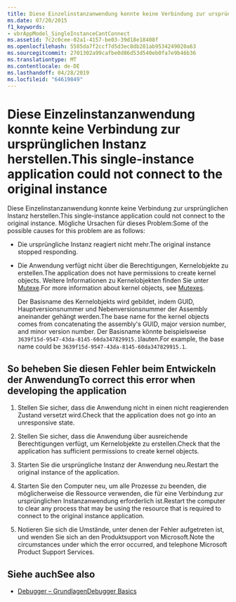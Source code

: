 ```yaml
---
title: Diese Einzelinstanzanwendung konnte keine Verbindung zur ursprünglichen Instanz herstellen.
ms.date: 07/20/2015
f1_keywords:
- vbrAppModel_SingleInstanceCantConnect
ms.assetid: 7c2c0cee-02a1-4157-be03-39d18e18408f
ms.openlocfilehash: 5585da7f2ccf7d5d3ec8db281ab9534249020a63
ms.sourcegitcommit: 2701302a99cafbe0d86d53d540eb0fa7e9b46b36
ms.translationtype: MT
ms.contentlocale: de-DE
ms.lasthandoff: 04/28/2019
ms.locfileid: "64619849"
---
```

# <a name="this-single-instance-application-could-not-connect-to-the-original-instance"></a><span data-ttu-id="963e1-102">Diese Einzelinstanzanwendung konnte keine Verbindung zur ursprünglichen Instanz herstellen.</span><span class="sxs-lookup"><span data-stu-id="963e1-102">This single-instance application could not connect to the original instance</span></span>
<span data-ttu-id="963e1-103">Diese Einzelinstanzanwendung konnte keine Verbindung zur ursprünglichen Instanz herstellen.</span><span class="sxs-lookup"><span data-stu-id="963e1-103">This single-instance application could not connect to the original instance.</span></span> <span data-ttu-id="963e1-104">Mögliche Ursachen für dieses Problem:</span><span class="sxs-lookup"><span data-stu-id="963e1-104">Some of the possible causes for this problem are as follows:</span></span>  
  
- <span data-ttu-id="963e1-105">Die ursprüngliche Instanz reagiert nicht mehr.</span><span class="sxs-lookup"><span data-stu-id="963e1-105">The original instance stopped responding.</span></span>  
  
- <span data-ttu-id="963e1-106">Die Anwendung verfügt nicht über die Berechtigungen, Kernelobjekte zu erstellen.</span><span class="sxs-lookup"><span data-stu-id="963e1-106">The application does not have permissions to create kernel objects.</span></span> <span data-ttu-id="963e1-107">Weitere Informationen zu Kernelobjekten finden Sie unter [Mutexe](../../standard/threading/mutexes.md).</span><span class="sxs-lookup"><span data-stu-id="963e1-107">For more information about kernel objects, see [Mutexes](../../standard/threading/mutexes.md).</span></span>  
  
     <span data-ttu-id="963e1-108">Der Basisname des Kernelobjekts wird gebildet, indem GUID, Hauptversionsnummer und Nebenversionsnummer der Assembly aneinander gehängt werden.</span><span class="sxs-lookup"><span data-stu-id="963e1-108">The base name for the kernel objects comes from concatenating the assembly's GUID, major version number, and minor version number.</span></span> <span data-ttu-id="963e1-109">Der Basisname könnte beispielsweise `3639f15d-9547-43da-8145-60da347829915.1`lauten.</span><span class="sxs-lookup"><span data-stu-id="963e1-109">For example, the base name could be `3639f15d-9547-43da-8145-60da347829915.1`.</span></span>  
  
## <a name="to-correct-this-error-when-developing-the-application"></a><span data-ttu-id="963e1-110">So beheben Sie diesen Fehler beim Entwickeln der Anwendung</span><span class="sxs-lookup"><span data-stu-id="963e1-110">To correct this error when developing the application</span></span>  
  
1. <span data-ttu-id="963e1-111">Stellen Sie sicher, dass die Anwendung nicht in einen nicht reagierenden Zustand versetzt wird.</span><span class="sxs-lookup"><span data-stu-id="963e1-111">Check that the application does not go into an unresponsive state.</span></span>  
  
2. <span data-ttu-id="963e1-112">Stellen Sie sicher, dass die Anwendung über ausreichende Berechtigungen verfügt, um Kernelobjekte zu erstellen.</span><span class="sxs-lookup"><span data-stu-id="963e1-112">Check that the application has sufficient permissions to create kernel objects.</span></span>  
  
3. <span data-ttu-id="963e1-113">Starten Sie die ursprüngliche Instanz der Anwendung neu.</span><span class="sxs-lookup"><span data-stu-id="963e1-113">Restart the original instance of the application.</span></span>  
  
4. <span data-ttu-id="963e1-114">Starten Sie den Computer neu, um alle Prozesse zu beenden, die möglicherweise die Ressource verwenden, die für eine Verbindung zur ursprünglichen Instanzanwendung erforderlich ist.</span><span class="sxs-lookup"><span data-stu-id="963e1-114">Restart the computer to clear any process that may be using the resource that is required to connect to the original instance application.</span></span>  
  
5. <span data-ttu-id="963e1-115">Notieren Sie sich die Umstände, unter denen der Fehler aufgetreten ist, und wenden Sie sich an den Produktsupport von Microsoft.</span><span class="sxs-lookup"><span data-stu-id="963e1-115">Note the circumstances under which the error occurred, and telephone Microsoft Product Support Services.</span></span>  
  
## <a name="see-also"></a><span data-ttu-id="963e1-116">Siehe auch</span><span class="sxs-lookup"><span data-stu-id="963e1-116">See also</span></span>

- [<span data-ttu-id="963e1-117">Debugger – Grundlagen</span><span class="sxs-lookup"><span data-stu-id="963e1-117">Debugger Basics</span></span>](/visualstudio/debugger/debugger-basics)
